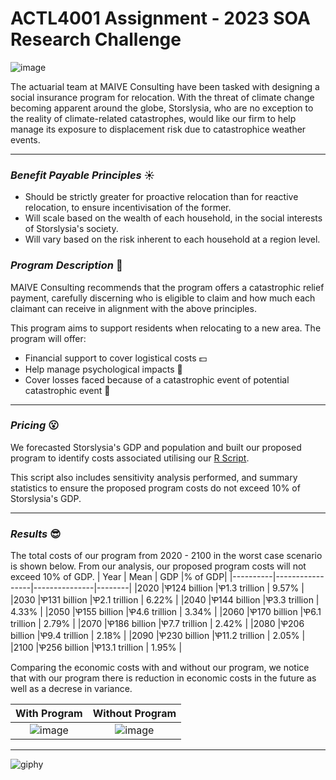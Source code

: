 # ACTL4001 Assignment - 2023 SOA Research Challenge

![image](https://user-images.githubusercontent.com/113440610/229755925-c567265f-9d0b-4fc0-908f-5311ab7433b9.png)

The actuarial team at MAIVE Consulting have been tasked with designing a social insurance program for relocation. With the threat of climate change becoming apparent around the globe, Storslysia, who are no exception to the reality of climate-related catastrophes, would like our firm to help manage its exposure to displacement risk due to catastrophice weather events. 

----------------------------------------------

### ***Benefit Payable Principles*** :sunny:
* Should be strictly greater for proactive relocation than for reactive relocation, to ensure incentivisation of the former. 
* Will scale based on the wealth of each household, in the social interests of Storslysia's society.
* Will vary based on the risk inherent to each household at a region level.

### ***Program Description*** :rocket:
MAIVE Consulting recommends that the program offers a catastrophic relief payment, carefully discerning who is eligible to claim and how much each claimant can receive in alignment with the above principles. 

This program aims to support residents when relocating to a new area. The program will offer: 
* Financial support to cover logistical costs :dollar:
* Help manage psychological impacts 🌝
* Cover losses faced because of a catastrophic event of potential catastrophic event :stars:

--------------------------------------------

### ***Pricing*** 😮
We forecasted Storslysia's GDP and population and built our proposed program to identify costs associated utilising our [R Script](https://github.com/Actuarial-Control-Cycle-Part-A-2023-T1/group-github-pages-group-1/blob/main/R%20Script).

This script also includes sensitivity analysis performed, and summary statistics to ensure the proposed program costs do not exceed 10% of Storslysia's GDP. 

-----------------------------------------------

### ***Results*** 😎
The total costs of our program from 2020 - 2100 in the worst case scenario is shown below. From our analysis, our proposed program costs will not exceed 10% of GDP.
| Year     |	Mean	           | GDP           |% of GDP|
|----------|-----------------|---------------|--------|
|2020	     |Ꝕ124 billion    |Ꝕ1.3 trillion  | 9.57%  | 
|2030	     |Ꝕ131 billion    |Ꝕ2.1 trillion  | 6.22%  |
|2040	     |Ꝕ144 billion    |Ꝕ3.3 trillion  | 4.33%  |
|2050	     |Ꝕ155 billion    |Ꝕ4.6 trillion  | 3.34%  |
|2060	     |Ꝕ170 billion    |Ꝕ6.1 trillion  | 2.79%  |
|2070	     |Ꝕ186 billion    |Ꝕ7.7 trillion  | 2.42%  |
|2080	     |Ꝕ206 billion    |Ꝕ9.4 trillion  | 2.18%  |
|2090	     |Ꝕ230 billion    |Ꝕ11.2 trillion | 2.05%  |
|2100	     |Ꝕ256 billion    |Ꝕ13.1 trillion | 1.95%  |

Comparing the economic costs with and without our program, we notice that with our program there is reduction in economic costs in the future as well as a decrese in variance. 

With Program                   | Without Program
:-----------------------------:|:-----------------------------:
![image](https://user-images.githubusercontent.com/113440610/229763855-fbf4e5ae-9f82-4626-9acd-d33850ac57f6.png)|![image](https://user-images.githubusercontent.com/113440610/229764395-98ef8259-a2e3-456e-8b3b-5b7e7af95167.png)

-----------------------------------------------

![giphy](https://user-images.githubusercontent.com/113440610/229765593-73ada8b7-5573-423a-9239-31cf87defbf3.gif)


